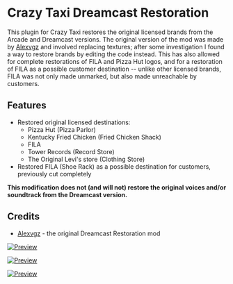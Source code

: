 # Crazy Taxi Dreamcast Restoration

This plugin for Crazy Taxi restores the original licensed brands from the Arcade and Dreamcast versions.
The original version of the mod was made by [Alexvgz](https://www.youtube.com/channel/UCqDbjGuaY4awoKs8J-6DBUA)
and involved replacing textures; after some investigation I found a way to restore brands by editing the code instead.
This has also allowed for complete restorations of FILA and Pizza Hut logos, and for a restoration of FILA
as a possible customer destination -- unlike other licensed brands, FILA was not only made unmarked,
but also made unreachable by customers.

## Features
* Restored original licensed destinations:
  * Pizza Hut (Pizza Parlor)
  * Kentucky Fried Chicken (Fried Chicken Shack)
  * FILA
  * Tower Records (Record Store)
  * The Original Levi's store (Clothing Store)
* Restored FILA (Shoe Rack) as a possible destination for customers, previously cut completely

**This modification does not (and will not) restore the original voices and/or soundtrack from the Dreamcast version.**

## Credits
* [Alexvgz](https://www.youtube.com/channel/UCqDbjGuaY4awoKs8J-6DBUA) - the original Dreamcast Restoration mod

[![Preview](https://i.imgur.com/D8oQHkcl.jpg)](https://i.imgur.com/D8oQHkc.jpg "Preview")

[![Preview](https://i.imgur.com/1j3BgjCl.jpg)](https://i.imgur.com/1j3BgjC.jpg "Preview")

[![Preview](https://i.imgur.com/YPt9wLwl.jpg)](https://i.imgur.com/YPt9wLw.jpg "Preview")
